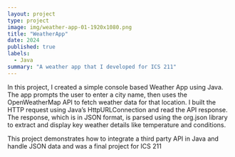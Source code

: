 ```yaml
---
layout: project
type: project
image: img/weather-app-01-1920x1080.png
title: "WeatherApp"
date: 2024
published: true
labels:
  - Java
summary: "A weather app that I developed for ICS 211"
---
```


In this project, I created a simple console based Weather App using Java. The app prompts the user to enter a city name, then uses the OpenWeatherMap API to fetch  weather data for that location. I built the HTTP request using Java’s HttpURLConnection and read the API response. The response, which is in JSON format, is parsed using the org.json library to extract and display key weather details like temperature and conditions. 

This project demonstrates how to integrate a third party API in Java and handle JSON data and was a final project for ICS 211

